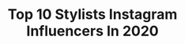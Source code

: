 ---
title: Top 10 Stylists Instagram Influencers In 2020
description: >-
  Find top stylists Instagram influencers in 2020. Most popular hashtags: #harpersbazaar #lachlanbailey #danielcraig #gq.
platform: Instagram
profiles:
  - username: "shqrw_"
    fullname: >-
      Shaquille R. Williams
    location: "France"
    followers: 6653
    engagement: 821
    commentsToLikes: 0.046666
    avatar: "https://scontent-ams4-1.cdninstagram.com/v/t51.2885-19/s320x320/91593786_3790807537656644_8949725814862118912_n.jpg?_nc_ht=scontent-ams4-1.cdninstagram.com&_nc_ohc=h0MV2500N2gAX-xkNeb&oh=5fa8ba4783a796255abc15f630e815ba&oe=5EB9B510"
    verified: false
    hashtags: "#vwaw2021, #lfw, #hotelvivier, #stayhome"
  - username: "georgecortina"
    fullname: >-
      
    location: "Brazil"
    followers: 65075
    engagement: 289
    commentsToLikes: 0.022713
    avatar: "https://scontent-ams4-1.cdninstagram.com/v/t51.2885-19/s320x320/10953614_1727191194171631_1047616246_a.jpg?_nc_ht=scontent-ams4-1.cdninstagram.com&_nc_ohc=E5Y8qAkJf5cAX-H2hTz&oh=88dc11037fc803618bf24dcaed7564f5&oe=5EB89D88"
    verified: true
    hashtags: "#gigihadid, #vogueitalia, #selenagomez, #bradpitt"
  - username: "lennypasco"
    fullname: >-
      Lindsay Pasco
    location: "United States"
    followers: 3275
    engagement: 1197
    commentsToLikes: 0.078571
    avatar: "https://scontent-lhr8-1.cdninstagram.com/v/t51.2885-19/s320x320/60593960_377036446273406_5262795613027696640_n.jpg?_nc_ht=scontent-lhr8-1.cdninstagram.com&_nc_ohc=5ATzPqZoMukAX-McfFz&oh=da024a84243246d36208d13c69b2f7d9&oe=5EBAA3EE"
    verified: false
    hashtags: "#kelloggjoshuatreehouse"
  - username: "___rrxii"
    fullname: >-
      Kira the alchemist
    location: "France"
    followers: 75013
    engagement: 197
    commentsToLikes: 0.024573
    avatar: "https://scontent-lhr8-1.cdninstagram.com/v/t51.2885-19/s320x320/29739704_186205475509856_4320013981902176256_n.jpg?_nc_ht=scontent-lhr8-1.cdninstagram.com&_nc_ohc=cedq6Mc5Yc8AX8LwRJG&oh=c60c742b1ee134ff3c0b7d852eb8a6ce&oe=5EB95776"
    verified: false
    hashtags: ""
  - username: "ericjmcneal"
    fullname: >-
      Eric Mcneal
    location: "United States"
    followers: 9560
    engagement: 547
    commentsToLikes: 0.064898
    avatar: "https://scontent-ams4-1.cdninstagram.com/v/t51.2885-19/s320x320/42003705_2230941227180925_1440237546645749760_n.jpg?_nc_ht=scontent-ams4-1.cdninstagram.com&_nc_ohc=5xMvGmWo_fcAX_yp_DE&oh=0d7a02abc64a36f58d92251f4e0b40dc&oe=5EBC6AD8"
    verified: false
    hashtags: "#imaanxframe, #uniqlou, #imaanhammam, #mfw"
  - username: "joshfargher"
    fullname: >-
      Josh Fargher
    location: ""
    followers: 10169
    engagement: 818
    commentsToLikes: 0.034226
    avatar: "https://scontent-ams4-1.cdninstagram.com/v/t51.2885-19/s320x320/53430131_2444811508865143_5239029514574495744_n.jpg?_nc_ht=scontent-ams4-1.cdninstagram.com&_nc_ohc=XwYTo-Y2MM0AX-GEUKQ&oh=47b758b2cc334382497e6a7596be2903&oe=5EB38CC2"
    verified: false
    hashtags: "#tbt"
  - username: "ferrarijeff"
    fullname: >-
      jeff ferrari
    location: ""
    followers: 6095
    engagement: 654
    commentsToLikes: 0.027578
    avatar: "https://scontent-lhr8-1.cdninstagram.com/v/t51.2885-19/s320x320/85045317_1089112274770205_1502732894215340032_n.jpg?_nc_ht=scontent-lhr8-1.cdninstagram.com&_nc_ohc=k80OGiV_yYoAX9jWGjN&oh=92f13ad7b44d4218c517ca35f5921ddf&oe=5EBBA018"
    verified: false
    hashtags: ""
  - username: "shirleykurata"
    fullname: >-
      Shirley Kurata
    location: ""
    followers: 36215
    engagement: 370
    commentsToLikes: 0.022401
    avatar: "https://scontent-ams4-1.cdninstagram.com/v/t51.2885-19/11375333_730817653689524_672920470_a.jpg?_nc_ht=scontent-ams4-1.cdninstagram.com&_nc_ohc=Y70pVSiHaeQAX_I8fcg&oh=d585cdbb09546057dfe315a0cc781c63&oe=5EB89C00"
    verified: false
    hashtags: "#kirstendunst, #music, #mumbojumbo, #apc"
  - username: "klychkovanastya"
    fullname: >-
      Nastya Klychkova
    location: ""
    followers: 11438
    engagement: 512
    commentsToLikes: 0.023659
    avatar: "https://scontent-lhr8-1.cdninstagram.com/v/t51.2885-19/s320x320/32874823_166625314007839_7888506668093276160_n.jpg?_nc_ht=scontent-lhr8-1.cdninstagram.com&_nc_ohc=7cNzdcJqzHYAX9cMUfi&oh=93130a26aec97efae90a5e5f882458cf&oe=5EBAB84F"
    verified: false
    hashtags: ""
  - username: "vchillbruh"
    fullname: >-
      Cody Allen
    location: "United States"
    followers: 18477
    engagement: 474
    commentsToLikes: 0.023671
    avatar: "https://scontent-lhr8-1.cdninstagram.com/v/t51.2885-19/s150x150/64944073_511818862976681_991310737185964032_n.jpg?_nc_ht=scontent-lhr8-1.cdninstagram.com&_nc_ohc=v2zpsmm4AG0AX_Ro8Uw&oh=2acf302462ad7c51fe9c90d30e0b2864&oe=5EBAC263"
    verified: false
    hashtags: "#jimmychoo"
---